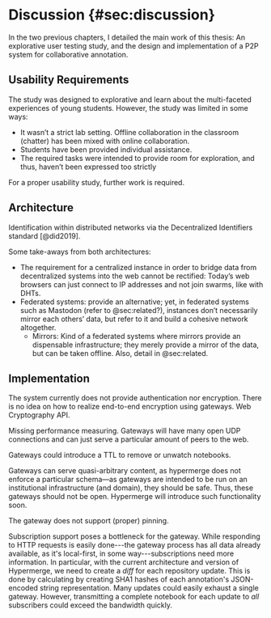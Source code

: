# Discussion {#sec:discussion}

In the two previous chapters, I detailed the main work of this thesis: An explorative user testing study, and the design and implementation of a P2P system for collaborative annotation.

## Usability Requirements

The study was designed to explorative and learn about the multi-faceted experiences of young students. However, the study was limited in some ways:

* It wasn’t a strict lab setting. Offline collaboration in the classroom (chatter) has been mixed with online collaboration.
* Students have been provided individual assistance.
* The required tasks were intended to provide room for exploration, and thus, haven’t been expressed too strictly

For a proper usability study, further work is required.

## Architecture

Identification within distributed networks via the Decentralized Identifiers standard [@did2019].

Some take-aways from both architectures:

* The requirement for a centralized instance in order to bridge data from decentralized systems into the web cannot be rectified: Today’s web browsers can just connect to IP addresses and not join swarms, like with DHTs.
* Federated systems: provide an alternative; yet, in federated systems such as Mastodon (refer to @sec:related?), instances don’t necessarily mirror each others’ data, but refer to it and build a cohesive network altogether.
	* Mirrors: Kind of a federated systems where mirrors provide an dispensable infrastructure; they merely provide a mirror of the data, but can be taken offline. Also, detail in @sec:related.

## Implementation

The system currently does not provide authentication nor encryption. There is no idea on how to realize end-to-end encryption using gateways. Web Cryptography API.

Missing performance measuring. Gateways will have many open UDP connections and can just serve a particular amount of peers to the web.

Gateways could introduce a TTL to remove or unwatch notebooks.

Gateways can serve quasi-arbitrary content, as hypermerge does not enforce a particular schema—as gateways are intended to be run on an institutional infrastructure (and domain), they should be safe. Thus, these gateways should not be open. Hypermerge will introduce such functionality soon.

The gateway does not support (proper) pinning.

Subscription support poses a bottleneck for the gateway. While responding to HTTP requests is easily done---the gateway process has all data already available, as it's local-first, in some way---subscriptions need more information. In particular, with the current architecture and version of Hypermerge, we need to create a _diff_ for each repository update. This is done by calculating by creating SHA1 hashes of each annotation's JSON-encoded string representation. Many updates could easily exhaust a single gateway. However, transmitting a complete notebook for each update to _all_ subscribers could exceed the bandwidth quickly.

